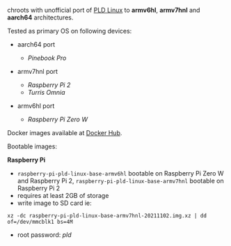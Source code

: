 chroots with unofficial port of [PLD Linux](https://www.pld-linux.org) to **armv6hl**, **armv7hnl** and **aarch64** architectures.

Tested as primary OS on following devices:
* aarch64 port
  * *Pinebook Pro*

* armv7hnl port
  * *Raspberry Pi 2*
  * *Turris Omnia*

* armv6hl port
  * *Raspberry Pi Zero W*

Docker images available at [Docker Hub](https://hub.docker.com/u/jpalus).

Bootable images:

**Raspberry Pi**
* `raspberry-pi-pld-linux-base-armv6hl` bootable on Raspberry Pi Zero W and Raspberry Pi 2, `raspberry-pi-pld-linux-base-armv7hnl` bootable on Raspberry Pi 2
* requires at least 2GB of storage
* write image to SD card ie:
```
xz -dc raspberry-pi-pld-linux-base-armv7hnl-20211102.img.xz | dd of=/dev/mmcblk1 bs=4M
```
* root password: *pld*
